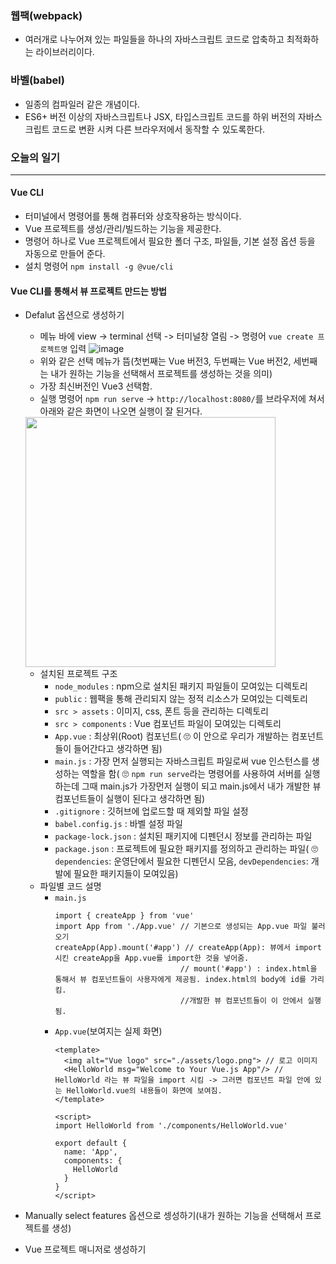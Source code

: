 ### 웹팩(webpack)
+ 여러개로 나누어져 있는 파일들을 하나의 자바스크립트 코드로 압축하고 최적화하는 라이브러리이다.

### 바벨(babel)
+ 일종의 컴파일러 같은 개념이다.
+ ES6+ 버전 이상의 자바스크립트나 JSX, 타입스크립트 코드를 하위 버전의 자바스크립트 코드로 변환 시켜 다른 브라우저에서 동작할 수 있도록한다.

### 오늘의 일기
---
#### Vue CLI
+ 터미널에서 명령어를 통해 컴퓨터와 상호작용하는 방식이다.
+ Vue 프로젝트를 생성/관리/빌드하는 기능을 제공한다.
+ 명령어 하나로 Vue 프로젝트에서 필요한 폴더 구조, 파일들, 기본 설정 옵션 등을 자동으로 만들어 준다.
+ 설치 명령어 `npm install -g @vue/cli`

#### Vue CLI를 통해서 뷰 프로젝트 만드는 방법
+ Defalut 옵션으로 생성하기
  + 메뉴 바에 view -> terminal 선택 -> 터미널창 열림 -> 명령어 `vue create 프로젝트명` 입력
  ![image](https://user-images.githubusercontent.com/86812098/154855627-5a503e35-086d-4c98-b1ab-3b92619c3e7a.png)
  + 위와 같은 선택 메뉴가 뜸(첫번째는 Vue 버전3, 두번째는 Vue 버전2, 세번째는 내가 원하는 기능을 선택해서 프로젝트를 생성하는 것을 의미)
  + 가장 최신버전인 Vue3 선택함.
  + 실행 명령어 `npm run serve` -> `http://localhost:8080/`를 브라우저에 쳐서 아래와 같은 화면이 나오면 실행이 잘 된거다.
  <img width=400; src="https://user-images.githubusercontent.com/86812098/154856096-242d55c1-22ee-41bb-8f44-c9f9b96fc533.png">
  
  + 설치된 프로젝트 구조
    + `node_modules` : npm으로 설치된 패키지 파일들이 모여있는 디렉토리
    + `public` : 웹팩을 통해 관리되지 않는 정적 리소스가 모여있는 디렉토리
    + `src > assets` : 이미지, css, 폰트 등을 관리하는 디렉토리
    + `src > components` : Vue 컴포넌트 파일이 모여있는 디렉토리
    + `App.vue` : 최상위(Root) 컴포넌트( 🙄 이 안으로 우리가 개발하는 컴포넌트들이 들어간다고 생각하면 됨)
    + `main.js` : 가장 먼저 실행되는 자바스크립트 파일로써 vue 인스턴스를 생성하는 역할을 함( 🙄 `npm run serve`라는 명령어를 사용하여 서버를 실행하는데 그때 main.js가 가장먼저 실행이 되고 main.js에서 내가 개발한 뷰 컴포넌트들이 실행이 된다고 생각하면 됨)
    + `.gitignore` : 깃허브에 업로드할 때 제외할 파일 설정
    + `babel.config.js` : 바벨 설정 파일
    + `package-lock.json` : 설치된 패키지에 디펜던시 정보를 관리하는 파일
    + `package.json` : 프로젝트에 필요한 패키지를 정의하고 관리하는 파일( 🙄 `dependencies`: 운영단에서 필요한 디펜던시 모음, `devDependencies`: 개발에 필요한 패키지들이 모여있음)
  + 파일별 코드 설명
    + `main.js` 
      ```node
      import { createApp } from 'vue'
      import App from './App.vue' // 기본으로 생성되는 App.vue 파일 불러오기
      createApp(App).mount('#app') // createApp(App): 뷰에서 import시킨 createApp을 App.vue를 import한 것을 넣어줌.
                                  // mount('#app') : index.html을 통해서 뷰 컴포넌트들이 사용자에게 제공됨. index.html의 body에 id를 가리킴.
                                  //개발한 뷰 컴포넌트들이 이 안에서 실행됨.
      ```
    + `App.vue`(보여지는 실제 화면)
      ```node
      <template>
        <img alt="Vue logo" src="./assets/logo.png"> // 로고 이미지
        <HelloWorld msg="Welcome to Your Vue.js App"/> // HelloWorld 라는 뷰 파일을 import 시킴 -> 그러면 컴포넌트 파일 안에 있는 HelloWorld.vue의 내용들이 화면에 보여짐.
      </template>

      <script>
      import HelloWorld from './components/HelloWorld.vue'

      export default {
        name: 'App',
        components: {
          HelloWorld
        }
      }
      </script>
      ```
+ Manually select features 옵션으로 셍성하기(내가 원하는 기능을 선택해서 프로젝트를 생성)
+ Vue 프로젝트 매니저로 생성하기
